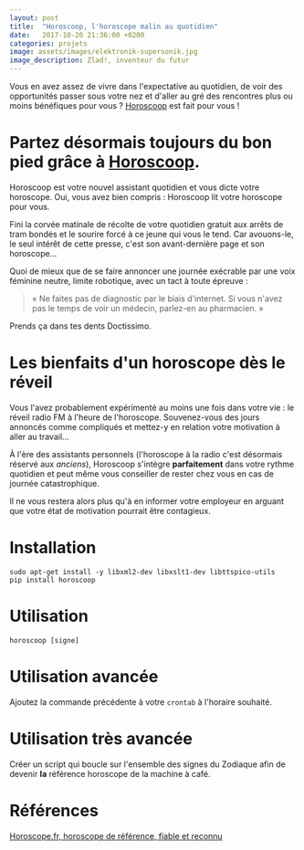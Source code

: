 ```yaml
---
layout: post
title:  "Horoscoop, l'horoscope malin au quotidien"
date:   2017-10-20 21:36:00 +0200
categories: projets
image: assets/images/elektronik-supersonik.jpg
image_description: Zlad!, inventeur du futur
---
```

Vous en avez assez de vivre dans l'expectative au quotidien, de voir des opportunités passer sous votre nez et d'aller au gré des rencontres plus ou moins bénéfiques pour vous ? [Horoscoop][horoscoop] est fait pour vous !
<!--more-->

# Partez désormais toujours du bon pied grâce à [Horoscoop][horoscoop].

Horoscoop est votre nouvel assistant quotidien et vous dicte votre horoscope. Oui, vous avez bien compris : Horoscoop lit votre horoscope pour vous.

Fini la corvée matinale de récolte de votre quotidien gratuit aux arrêts de tram bondés et le sourire forcé à ce jeune qui vous le tend. Car avouons-le, le seul intérêt de cette presse, c'est son avant-dernière page et son horoscope...

Quoi de mieux que de se faire annoncer une journée exécrable par une voix féminine neutre, limite robotique, avec un tact à toute épreuve :

> « Ne faites pas de diagnostic par le biais d'internet. Si vous n'avez pas le temps de voir un médecin, parlez-en au pharmacien. »

Prends ça dans tes dents Doctissimo.

# Les bienfaits d'un horoscope dès le réveil

Vous l'avez probablement expérimenté au moins une fois dans votre vie : le réveil radio FM à l'heure de l'horoscope. Souvenez-vous des jours annoncés comme compliqués et mettez-y en relation votre motivation à aller au travail...

À l'ère des assistants personnels (l'horoscope à la radio c'est désormais réservé aux _anciens_), Horoscoop s'intègre __parfaitement__ dans votre rythme quotidien et peut même vous conseiller de rester chez vous en cas de journée catastrophique.

Il ne vous restera alors plus qu'à en informer votre employeur en arguant que votre état de motivation pourrait être contagieux.

# Installation

```
sudo apt-get install -y libxml2-dev libxslt1-dev libttspico-utils
pip install horoscoop
```

# Utilisation

```
horoscoop [signe]
```

# Utilisation avancée

Ajoutez la commande précédente à votre `crontab` à l'horaire souhaité.

# Utilisation très avancée

Créer un script qui boucle sur l'ensemble des signes du Zodiaque afin de devenir __la__ référence horoscope de la machine à café.

# Références

[Horoscope.fr, horoscope de référence, fiable et reconnu](https://www.horoscope.fr/)

[horoscoop]: https://github.com/florianpaquet/horoscoop
